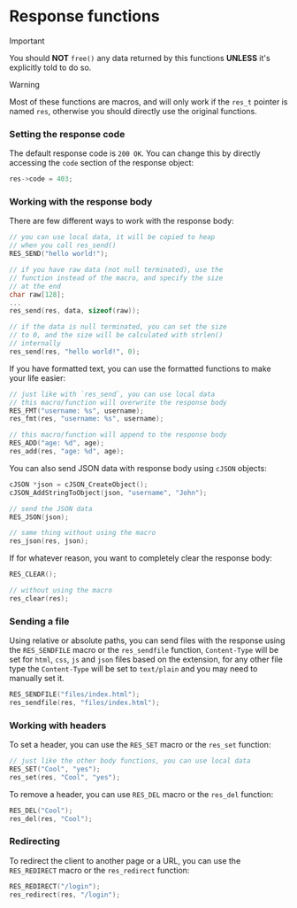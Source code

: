 # Response functions 
> [!IMPORTANT]  
> You should **NOT** `free()` any data returned by this functions
> **UNLESS** it's explicitly told to do so.

> [!WARNING]
> Most of these functions are macros, and will only work if the
> `res_t` pointer is named `res`, otherwise you should directly
> use the original functions.

### Setting the response code
The default response code is `200 OK`. You can change this
by directly accessing the `code` section of the response object:
```c
res->code = 403;
```

### Working with the response body 
There are few different ways to work with the response body:
```c
// you can use local data, it will be copied to heap
// when you call res_send()
RES_SEND("hello world!");

// if you have raw data (not null terminated), use the
// function instead of the macro, and specify the size
// at the end
char raw[128];
...
res_send(res, data, sizeof(raw));

// if the data is null terminated, you can set the size
// to 0, and the size will be calculated with strlen()
// internally
res_send(res, "hello world!", 0);
```

If you have formatted text, you can use the formatted
functions to make your life easier:
```c
// just like with `res_send`, you can use local data
// this macro/function will overwrite the response body
RES_FMT("username: %s", username);
res_fmt(res, "username: %s", username);

// this macro/function will append to the response body
RES_ADD("age: %d", age);
res_add(res, "age: %d", age);
```

You can also send JSON data with response body using `cJSON`
objects:
```c
cJSON *json = cJSON_CreateObject();
cJSON_AddStringToObject(json, "username", "John");

// send the JSON data
RES_JSON(json);

// same thing without using the macro
res_json(res, json);
```

If for whatever reason, you want to completely clear the
response body:
```c
RES_CLEAR();

// without using the macro
res_clear(res);
```

### Sending a file
Using relative or absolute paths, you can send files with
the response using the `RES_SENDFILE` macro or the `res_sendfile`
function, `Content-Type` will be set for `html`, `css`, `js` and `json`
files based on the extension, for any other file type the `Content-Type` 
will be set to `text/plain` and you may need to manually set it.
```c
RES_SENDFILE("files/index.html");
res_sendfile(res, "files/index.html");
```

### Working with headers
To set a header, you can use the `RES_SET` macro or the `res_set`
function:
```c
// just like the other body functions, you can use local data
RES_SET("Cool", "yes");
res_set(res, "Cool", "yes");
```

To remove a header, you can use `RES_DEL` macro or the `res_del`
function:
```c
RES_DEL("Cool");
res_del(res, "Cool");
```

### Redirecting
To redirect the client to another page or a URL, you can use the
`RES_REDIRECT` macro or the `res_redirect` function:
```c
RES_REDIRECT("/login");
res_redirect(res, "/login");
```
